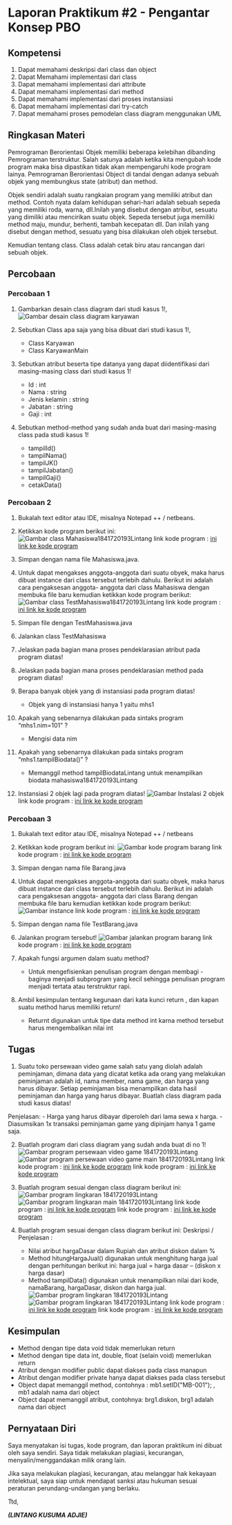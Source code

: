 # Laporan Praktikum #2 - Pengantar Konsep PBO

## Kompetensi

1. Dapat memahami deskripsi dari class dan object 
2. Dapat Memahami implementasi dari class 
3. Dapat memahami implementasi dari attribute 
4. Dapat memahami implementasi dari method 
5. Dapat memahami implementasi dari proses instansiasi 
6. Dapat memahami implementasi dari try-catch 
7. Dapat memahami proses pemodelan class diagram menggunakan UML 

## Ringkasan Materi

Pemrograman Berorientasi Objek memiliki beberapa kelebihan dibanding Pemrograman terstruktur. Salah satunya adalah ketika kita mengubah kode program maka bisa dipastikan tidak akan mempengaruhi kode program lainya. Pemrograman Berorientasi Object di tandai dengan adanya sebuah objek yang membungkus state (atribut) dan method.

Objek sendiri adalah suatu rangkaian program yang memiliki atribut dan method. Contoh nyata dalam kehidupan sehari-hari adalah sebuah sepeda yang memiliki roda, warna, dll.Inilah yang disebut dengan atribut, sesuatu yang dimiliki atau mencirikan suatu objek. Sepeda tersebut juga memiliki method maju, mundur, berhenti, tambah kecepatan dll. Dan inilah yang disebut dengan method, sesuatu yang bisa dilakukan oleh objek tersebut.

Kemudian tentang class. Class adalah cetak biru atau rancangan dari sebuah objek.

## Percobaan

### Percobaan 1

1. Gambarkan desain class diagram dari studi kasus 1!, 
![Gambar desain class diagram karyawan](img/Percobaan1Karyawan.PNG)

2. Sebutkan Class apa saja yang bisa dibuat dari studi kasus 1!, 
    -	Class Karyawan
    -	Class KaryawanMain

3.  Sebutkan atribut beserta tipe datanya yang dapat diidentifikasi dari masing-masing class dari studi kasus 1! 
    -	Id : int
    -	Nama : string
    -	Jenis kelamin : string
    -	Jabatan : string
    -	Gaji : int

4. Sebutkan method-method yang sudah anda buat dari masing-masing class pada studi kasus 1!
    -	tampilId()
    -	tampilNama()
    -	tampilJK()
    -	tampilJabatan()
    -	tampilGaji()
    -	cetakData()

### Percobaan 2

1. Bukalah text editor atau IDE, misalnya Notepad ++ / netbeans. 

2. Ketikkan kode program berikut ini: 
![Gambar class Mahasiswa1841720193Lintang](img/1.Mahasiswa1841720193Lintang.PNG)
link kode program : [ini link ke kode program](../../src\2_Class_dan_Object\Mahasiswa1841720193Lintang.java)

3. Simpan dengan nama file Mahasiswa.java.

4. Untuk dapat mengakses anggota-anggota dari suatu obyek, maka harus dibuat instance dari class tersebut terlebih dahulu. Berikut ini adalah cara pengaksesan anggota- anggota dari class Mahasiswa dengan membuka file baru kemudian ketikkan kode program berikut: 
![Gambar class TestMahasiswa1841720193Lintang](img/2.TestMahasiswa1841720193Lintang.PNG)
link kode program : [ini link ke kode program](../../src\2_Class_dan_Object\TestMahasiswa1841720193Lintang.java)

5. Simpan file dengan TestMahasiswa.java 

6. Jalankan class TestMahasiswa 

7. Jelaskan pada bagian mana proses pendeklarasian atribut pada program diatas!

8. Jelaskan pada bagian mana proses pendeklarasian method pada program diatas! 

9.  Berapa banyak objek yang di instansiasi pada program diatas! 
    - Objek yang di instansiasi hanya 1 yaitu mhs1

10. Apakah yang sebenarnya dilakukan pada sintaks program “mhs1.nim=101” ? 
    - Mengisi data nim

11. Apakah yang sebenarnya dilakukan pada sintaks program “mhs1.tampilBiodata()” ? 
    - Memanggil method tampilBiodataLintang untuk menampilkan biodata mahasiswa1841720193Lintang

12. Instansiasi 2 objek lagi pada program diatas! 
![Gambar Instalasi 2 objek](img/3.TestMahasiswa1841720193Lintang2Objek.PNG)
link kode program : [ini link ke kode program](../../src\2_Class_dan_Object\TestMahasiswa1841720193Lintang.java)

### Percobaan 3

1. Bukalah text editor atau IDE, misalnya Notepad ++ / netbeans

2. Ketikkan kode program berikut ini:
 ![Gambar kode program barang](img/4.Barang1841720193Lintang.PNG)
link kode program : [ini link ke kode program](../../src\2_Class_dan_Object\Barang1841720193Lintang.java)

3. Simpan dengan nama file Barang.java 

4. Untuk dapat mengakses anggota-anggota dari suatu obyek, maka harus dibuat instance dari class tersebut terlebih dahulu. Berikut ini adalah cara pengaksesan anggota- anggota dari class Barang dengan membuka file baru kemudian ketikkan kode program berikut: 
![Gambar instance](img/5.TestBarang1841720193Lintang.PNG)
link kode program : [ini link ke kode program](../../src\2_Class_dan_Object\TestBarang1841720193Lintang.java)

 
5. Simpan dengan nama file TestBarang.java 

6. Jalankan program tersebut!
![Gambar jalankan program barang](img/4.Barang1841720193Lintang.PNG)
link kode program : [ini link ke kode program](../../src\2_Class_dan_Object\TestBarang1841720193Lintang.java)

7. Apakah fungsi argumen dalam suatu method? 
    -  Untuk mengefisienkan penulisan program dengan membagi - baginya menjadi subprogram yang kecil sehingga penulisan program menjadi tertata atau terstruktur rapi.

8. Ambil kesimpulan tentang kegunaan dari kata kunci return , dan kapan suatu method harus memiliki return! 
    - Returnt digunakan untuk tipe data method int karna method tersebut harus mengembalikan nilai int

## Tugas

1. Suatu toko persewaan video game salah satu yang diolah adalah peminjaman, dimana data yang dicatat ketika ada orang yang melakukan peminjaman adalah id, nama member, nama game, dan harga yang harus dibayar. Setiap peminjaman bisa menampilkan data hasil peminjaman dan harga yang harus dibayar. Buatlah class diagram pada studi kasus diatas! 
 
Penjelasan: 
    - Harga yang harus dibayar diperoleh dari lama sewa x harga. 
    - Diasumsikan 1x transaksi peminjaman game yang dipinjam hanya 1 game saja. 

2. Buatlah program dari class diagram yang sudah anda buat di no 1! 
![Gambar program persewaan video game 1841720193Lintang](img/6.PersewaanGame1841720193Lintang.PNG)
![Gambar program persewaan video game main 1841720193Lintang](img/7.PersewaanGameMain1841720193Lintang.PNG)
link kode program : [ini link ke kode program](../../src\2_Class_dan_Object\PersewaanGame1841720193Lintang.java)
link kode program : [ini link ke kode program](../../src\2_Class_dan_Object\PersewaanGameMain1841720193Lintang.java)

3. Buatlah program sesuai dengan class diagram berikut ini: 
![Gambar program lingkaran 1841720193Lintang](img/8.Lingkaran1841720193Lintang.PNG)
![Gambar program lingkaran main 1841720193Lintang](img/9.LingkaranMain1841720193Lintang.PNG)
link kode program : [ini link ke kode program](../../src\2_Class_dan_Object\Lingkaran1841720193Lintang.java)
link kode program : [ini link ke kode program](../../src\2_Class_dan_Object\LingkaranMain1841720193Lintang.java)

4. Buatlah program sesuai dengan class diagram berikut ini: 
Deskripsi / Penjelasan : 
    - Nilai atribut hargaDasar dalam Rupiah dan atribut diskon dalam % 
    - Method hitungHargaJual() digunakan untuk menghitung harga jual dengan perhitungan berikut ini: harga jual = harga dasar – (diskon x harga dasar) 
    - Method tampilData() digunakan untuk menampilkan nilai dari kode, namaBarang, hargaDasar, diskon dan harga jual. 
![Gambar program lingkaran 1841720193Lintang](img/10.BarangTugas1841720193Lintang.PNG)
![Gambar program lingkaran 1841720193Lintang](img/11.BarangTugasMain1841720193Lintang.PNG)
link kode program : [ini link ke kode program](../../src\2_Class_dan_Object\BarangTugas1841720193Lintang.java)
link kode program : [ini link ke kode program](../../src\2_Class_dan_Object\BarangTugasMain1841720193Lintang.java)



## Kesimpulan

- Method dengan tipe data void tidak memerlukan return 
- Method dengan tipe data int, double, float (selain void) memerlukan return  
- Atribut dengan modifier public dapat diakses pada class manapun 
- Atribut dengan modifier private hanya dapat diakses pada class tersebut 
- Object dapat memanggil method, contohnya : mb1.setID("MB-001"); , mb1 adalah nama dari object 
- Object dapat memanggil atribut, contohnya: brg1.diskon, brg1 adalah nama dari object

## Pernyataan Diri

Saya menyatakan isi tugas, kode program, dan laporan praktikum ini dibuat oleh saya sendiri. Saya tidak melakukan plagiasi, kecurangan, menyalin/menggandakan milik orang lain.

Jika saya melakukan plagiasi, kecurangan, atau melanggar hak kekayaan intelektual, saya siap untuk mendapat sanksi atau hukuman sesuai peraturan perundang-undangan yang berlaku.

Ttd,

***(LINTANG KUSUMA ADJIE)***
